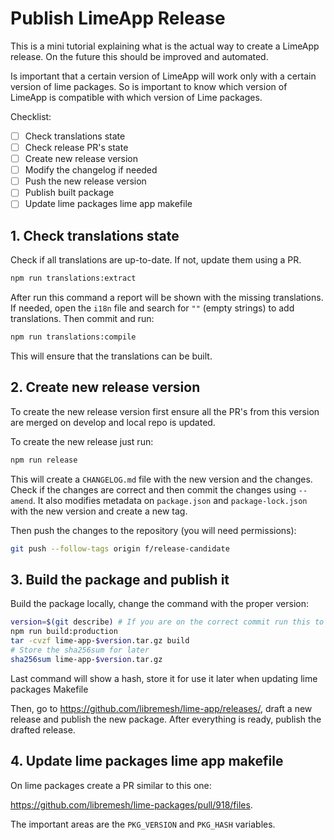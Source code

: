 # Publish LimeApp Release

This is a mini tutorial explaining what is the actual way to create a LimeApp release. On the future this should be 
improved and automated.

Is important that a certain version of LimeApp will work only with a certain version of lime packages. So is important
to know which version of LimeApp is compatible with which version of Lime packages.

Checklist:

- [ ] Check translations state
- [ ] Check release PR's state
- [ ] Create new release version
- [ ] Modify the changelog if needed
- [ ] Push the new release version
- [ ] Publish built package
- [ ] Update lime packages lime app makefile

## 1. Check translations state

Check if all translations are up-to-date. If not, update them using a PR.

```bash
npm run translations:extract
```

After run this command a report will be shown with the missing translations. If needed, open the `i18n` file and search
for `""` (empty strings) to add translations. Then commit and run:

```bash
npm run translations:compile
```

This will ensure that the translations can be built. 

## 2. Create new release version

To create the new release version first ensure all the PR's from this version are merged on develop and local repo is 
updated.

To create the new release just run:

```bash
npm run release
```

This will create a `CHANGELOG.md` file with the new version and the changes. Check if the changes are correct and then
commit the changes using `--amend`. It also modifies metadata on `package.json` and `package-lock.json` with the new 
version and create a new tag.

Then push the changes to the repository (you will need permissions):

```bash
git push --follow-tags origin f/release-candidate
```

## 3. Build the package and publish it

Build the package locally, change the command with the proper version:

```bash
version=$(git describe) # If you are on the correct commit run this to automate the version
npm run build:production
tar -cvzf lime-app-$version.tar.gz build
# Store the sha256sum for later
sha256sum lime-app-$version.tar.gz
```

Last command will show a hash, store it for use it later when updating lime packages Makefile

Then, go to https://github.com/libremesh/lime-app/releases/, draft a new release and publish the new package. 
After everything is ready, publish the drafted release.

## 4. Update lime packages lime app makefile

On lime packages create a PR similar to this one:

https://github.com/libremesh/lime-packages/pull/918/files.

The important areas are the `PKG_VERSION` and `PKG_HASH` variables. 



